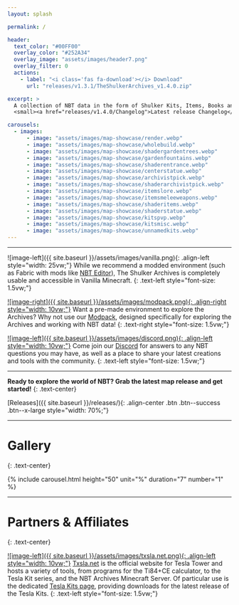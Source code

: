 ```yaml
---
layout: splash

permalink: /

header:
  text_color: "#00FF00"
  overlay_color: "#252A34"
  overlay_image: "assets/images/header7.png"
  overlay_filter: 0
  actions:
    - label: "<i class='fas fa-download'></i> Download"
      url: "releases/v1.3.1/TheShulkerArchives_v1.4.0.zip"

excerpt: >
  A collection of NBT data in the form of Shulker Kits, Items, Books and more, 2.4k entries strong.<br />
  <small><a href="releases/v1.4.0/Changelog">Latest release Changelog</a></small>

carousels:
  - images:
      - image: "assets/images/map-showcase/render.webp"
      - image: "assets/images/map-showcase/wholebuild.webp"
      - image: "assets/images/map-showcase/shadergardentrees.webp"
      - image: "assets/images/map-showcase/gardenfountains.webp"
      - image: "assets/images/map-showcase/shaderentrance.webp"
      - image: "assets/images/map-showcase/centerstatue.webp"
      - image: "assets/images/map-showcase/archivistpick.webp"
      - image: "assets/images/map-showcase/shaderarchivistpick.webp"
      - image: "assets/images/map-showcase/itemslore.webp"
      - image: "assets/images/map-showcase/itemsmeleeweapons.webp"
      - image: "assets/images/map-showcase/shaderitems.webp"
      - image: "assets/images/map-showcase/shaderstatue.webp"
      - image: "assets/images/map-showcase/kitspvp.webp"
      - image: "assets/images/map-showcase/kitsmisc.webp"
      - image: "assets/images/map-showcase/unnamedkits.webp"
---
```


***

![image-left]({{ site.baseurl }}/assets/images/vanilla.png){: .align-left style="width: 25vw;"} While we recommend a modded environment (such as Fabric with mods like [NBT Editor](https://modrinth.com/mod/nbt-editor)), The Shulker Archives is completely usable and accessible in Vanilla Minecraft.
{: .text-left style="font-size: 1.5vw;"}


[![image-right]({{ site.baseurl }}/assets/images/modpack.png){: .align-right style="width: 10vw;"}](https://modrinth.com/modpack/the-shulker-archives) Want a pre-made environment to explore the Archives? Why not use our [Modpack](https://modrinth.com/modpack/the-shulker-archives), designed specifically for exploring the Archives and working with NBT data!
{: .text-right style="font-size: 1.5vw;"}


[![image-left]({{ site.baseurl }}/assets/images/discord.png){: .align-left style="width: 10vw;"}](https://discord.gg/cfq25qURfv) Come join our [Discord](https://discord.gg/cfq25qURfv) for answers to any NBT questions you may have, as well as a place to share your latest creations and tools with the community.
{: .text-left style="font-size: 1.5vw;"}

***

**Ready to explore the world of NBT? Grab the latest map release and get started!**
{: .text-center}

[Releases]({{ site.baseurl }}/releases/){: .align-center .btn .btn--success .btn--x-large style="width: 70%;"}

***

# Gallery
{: .text-center}

{% include carousel.html height="50" unit="%" duration="7" number="1" %}

***

# Partners & Affiliates
{: .text-center}

[![image-left]({{ site.baseurl }}/assets/images/txsla.net.png){: .align-left style="width: 10vw;"}](http://www.txsla.net/) [Txsla.net](http://www.txsla.net/) is the official website for Tesla Tower and hosts a variety of tools, from programs for the Ti84+CE calculator, to the Tesla Kit series, and the NBT Archives Minecraft Server. Of particular use is the dedicated [Tesla Kits page](http://www.txsla.net/kit/kit.htm), providing downloads for the latest release of the Tesla Kits.
{: .text-left style="font-size: 1.5vw;"}